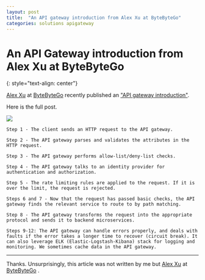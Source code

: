 ```yaml
---
layout: post
title:  "An API gateway introduction from Alex Xu at ByteByteGo"
categories: solutions apigateway
---
```


# An API Gateway introduction from Alex Xu at ByteByteGo
{: style="text-align: center"}

[Alex Xu](https://www.linkedin.com/in/alexxubyte/) at [ByteByteGo](https://bytebytego.com/) recently published an ["API gateway introduction"](https://blog.bytebytego.com/p/ep23-how-to-choose-the-right-database).

Here is the full post. 

![](https://substackcdn.com/image/fetch/w_1456,c_limit,f_webp,q_auto:good,fl_progressive:steep/https%3A%2F%2Fbucketeer-e05bbc84-baa3-437e-9518-adb32be77984.s3.amazonaws.com%2Fpublic%2Fimages%2Fec471df9-1798-4efb-86e8-b1db33e3a123_1502x2222.png)

```
Step 1 - The client sends an HTTP request to the API gateway.

Step 2 - The API gateway parses and validates the attributes in the HTTP request.

Step 3 - The API gateway performs allow-list/deny-list checks.

Step 4 - The API gateway talks to an identity provider for authentication and authorization.

Step 5 - The rate limiting rules are applied to the request. If it is over the limit, the request is rejected.

Steps 6 and 7 - Now that the request has passed basic checks, the API gateway finds the relevant service to route to by path matching.

Step 8 - The API gateway transforms the request into the appropriate protocol and sends it to backend microservices.

Steps 9-12: The API gateway can handle errors properly, and deals with faults if the error takes a longer time to recover (circuit break). It can also leverage ELK (Elastic-Logstash-Kibana) stack for logging and monitoring. We sometimes cache data in the API gateway.
```

---

Thanks. Unsurprisingly, this article was not written by me but [Alex Xu](https://www.linkedin.com/in/alexxubyte/) at [ByteByteGo](https://bytebytego.com/) .
